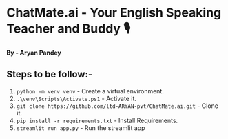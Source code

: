 # ChatMate.ai - Your English Speaking Teacher and Buddy 🎙️
**By - Aryan Pandey**

## Steps to be follow:-

1) `python -m venv venv` - Create a virtual environment.
2) `.\venv\Scripts\Activate.ps1` - Activate it.
3) `git clone https://github.com/ltd-ARYAN-pvt/ChatMate.ai.git` - Clone it.
4) `pip install -r requirements.txt` - Install Requirements.
5) `streamlit run app.py` - Run the streamlit app
